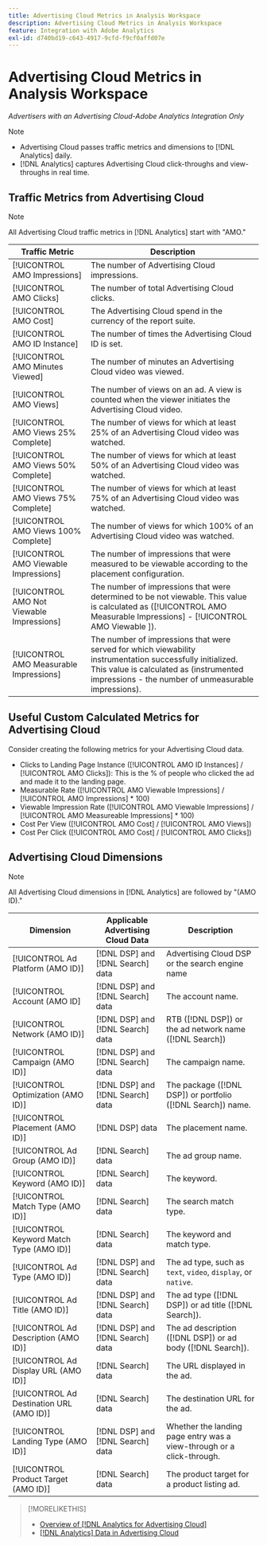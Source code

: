 ```yaml
---
title: Advertising Cloud Metrics in Analysis Workspace
description: Advertising Cloud Metrics in Analysis Workspace
feature: Integration with Adobe Analytics
exl-id: d740bd19-c643-4917-9cfd-f9cf0affd07e
---
```

# Advertising Cloud Metrics in Analysis Workspace

*Advertisers with an Advertising Cloud-Adobe Analytics Integration Only*

>[!NOTE]
>
>* Advertising Cloud passes traffic metrics and dimensions to [!DNL Analytics] daily.
>* [!DNL Analytics] captures Advertising Cloud click-throughs and view-throughs in real time.

## Traffic Metrics from Advertising Cloud

>[!NOTE]
>
>All Advertising Cloud traffic metrics in [!DNL Analytics] start with "AMO."

| Traffic Metric | Description |
| -------------- | ----------- |
| [!UICONTROL AMO Impressions] | The number of Advertising Cloud impressions. |
| [!UICONTROL AMO Clicks] | The number of total Advertising Cloud clicks. |
| [!UICONTROL AMO Cost] | The Advertising Cloud spend in the currency of the report suite. |
| [!UICONTROL AMO ID Instance] | The number of times the Advertising Cloud ID is set. |
| [!UICONTROL AMO Minutes Viewed] | The number of minutes an Advertising Cloud video was viewed. |
| [!UICONTROL AMO Views] | The number of views on an ad. A view is counted when the viewer initiates the Advertising Cloud video. |
| [!UICONTROL AMO Views 25% Complete] | The number of views for which at least 25% of an Advertising Cloud video was watched. |
| [!UICONTROL AMO Views 50% Complete] | The number of views for which at least 50% of an Advertising Cloud video was watched. |
| [!UICONTROL AMO Views 75% Complete] | The number of views for which at least 75% of an Advertising Cloud video was watched. |
| [!UICONTROL AMO Views 100% Complete] | The number of views for which 100% of an Advertising Cloud video was watched. |
| [!UICONTROL AMO Viewable Impressions] | The number of impressions that were measured to be viewable according to the placement configuration. |
| [!UICONTROL AMO Not Viewable Impressions] | The number of impressions that were determined to be not viewable. This value is calculated as ([!UICONTROL AMO Measurable Impressions] - [!UICONTROL AMO Viewable ]). |
| [!UICONTROL AMO Measurable Impressions] | The number of impressions that were served for which viewability instrumentation successfully initialized. This value is calculated as (instrumented impressions - the number of unmeasurable impressions). |

## Useful Custom Calculated Metrics for Advertising Cloud

Consider creating the following metrics for your Advertising Cloud data.

* Clicks to Landing Page Instance ([!UICONTROL AMO ID Instances] / [!UICONTROL AMO Clicks]): This is the % of people who clicked the ad and made it to the landing page.
* Measurable Rate ([!UICONTROL AMO Viewable Impressions] / [!UICONTROL AMO Impressions] * 100)
* Viewable Impression Rate ([!UICONTROL AMO Viewable Impressions] / [!UICONTROL AMO Measureable Impressions] * 100)
* Cost Per View ([!UICONTROL AMO Cost] / [!UICONTROL AMO Views])
* Cost Per Click ([!UICONTROL AMO Cost] / [!UICONTROL AMO Clicks])

## Advertising Cloud Dimensions

>[!NOTE]
>
>All Advertising Cloud dimensions in [!DNL Analytics] are followed by "(AMO ID)."

| Dimension | Applicable Advertising Cloud Data  | Description |
| ----------- | ---------- | ---------- |
| [!UICONTROL Ad Platform (AMO ID)] | [!DNL DSP] and [!DNL Search] data | Advertising Cloud DSP or the search engine name |
| [!UICONTROL Account (AMO ID] | [!DNL DSP] and [!DNL Search] data | The account name. |
| [!UICONTROL Network (AMO ID)] | [!DNL DSP] and [!DNL Search] data | RTB ([!DNL DSP]) or the ad network name ([!DNL Search]) |
| [!UICONTROL Campaign (AMO ID)] | [!DNL DSP] and [!DNL Search] data | The campaign name. |
| [!UICONTROL Optimization (AMO ID)] | [!DNL DSP] and [!DNL Search] data | The package ([!DNL DSP]) or portfolio ([!DNL Search]) name. |
| [!UICONTROL Placement (AMO ID)] | [!DNL DSP] data | The placement name. |
| [!UICONTROL Ad Group (AMO ID)] | [!DNL Search] data | The ad group name. |
| [!UICONTROL Keyword (AMO ID)] | [!DNL Search] data | The keyword. |
| [!UICONTROL Match Type (AMO ID)] | [!DNL Search] data | The search match type. |
| [!UICONTROL Keyword Match Type (AMO ID)] | [!DNL Search] data | The keyword and match type. |
| [!UICONTROL Ad Type (AMO ID)] | [!DNL DSP] and [!DNL Search] data | The ad type, such as `text`, `video`, `display`, or `native`. |
| [!UICONTROL Ad Title (AMO ID)] | [!DNL DSP] and [!DNL Search] data |The ad type ([!DNL DSP]) or ad title ([!DNL Search]). |
| [!UICONTROL Ad Description (AMO ID)] | [!DNL DSP] and [!DNL Search] data | The ad description ([!DNL DSP]) or ad body ([!DNL Search]). |
| [!UICONTROL Ad Display URL (AMO ID)] | [!DNL Search] data | The URL displayed in the ad. |
| [!UICONTROL Ad Destination URL (AMO ID)] | [!DNL Search] data | The destination URL for the ad. |
| [!UICONTROL Landing Type (AMO ID)] | [!DNL DSP] and [!DNL Search] data | Whether the landing page entry was a view-through or a click-through. |
| [!UICONTROL Product Target (AMO ID)] | [!DNL Search] data | The product target for a product listing ad. |

>[!MORELIKETHIS]
>
>* [Overview of [!DNL Analytics for Advertising Cloud]](overview.md)
>* [[!DNL Analytics] Data in Advertising Cloud](/help/integrations/analytics/analytics-data-in-advertising-cloud.md)
